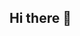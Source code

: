 ## Hi there 👋

<!--
**wondersnature/wondersnature** is a ✨ _special_ ✨ repository because its `README.md` (this file) appears on your GitHub profile.

Here are some ideas to get you started:

- 🔭 I’m currently working on ...facebook reels
- 🌱 I’m currently learning ... intenet working 
- 👯 I’m looking to collaborate on ...none
- 🤔 I’m looking for help with ...You 🫵
- 💬 Ask me about ... I'm a lover of Nature
- 📫 How to reach me: ... Facebook page Wonders Of Earth 
- 😄 Pronouns: ...null
- ⚡ Fun fact: ... grow trees save lives
-->

